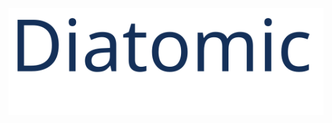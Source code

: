 ![](./logo1.svg)

<!-- **Diatom** (**Diatom**-ic) is a Python package implementing useful routines for various computations of Diatomic Molecules using OOP (Object-Oriented Programming) style. 

-------

The main features and functionalities of **Diatom** include:

- energy eigenvalues computation of a single and noninteracting molecular state

- energy eigenvalues computation of system of arbitrary number of interacting states coupled by an arbitrary number of possible interactions
   
- Transition frequencies and intensity calculations 

- Diatomic Spectra simulations

- *convinient, intuitive and very easy to use* -->
